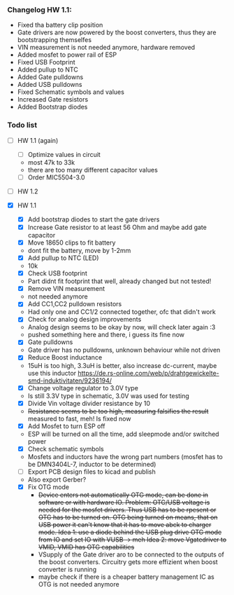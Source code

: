 ### Changelog HW 1.1:

- Fixed tha battery clip position
- Gate drivers are now powered by the boost converters, thus they are bootstrapping themselfes
- VIN measurement is not needed anymore, hardware removed
- Added mosfet to power rail of ESP
- Fixed USB Footprint
- Added pullup to NTC
- Added Gate pulldowns
- Added USB pulldowns
- Fixed Schematic symbols and values
- Increased Gate resistors
- Added Bootstrap diodes



### Todo list

- [ ] HW 1.1 (again)
	- [ ] Optimize values in circuit
	- most 47k to 33k
	- there are too many different capacitor values
	- [ ] Order MIC5504-3.0

- [ ] HW 1.2


- [x] HW 1.1
	- [x] Add bootstrap diodes to start the gate drivers
	- [x] Increase Gate resistor to at least 56 Ohm and maybe add gate capacitor
	- [x] Move 18650 clips to fit battery
	- dont fit the battery, move by 1-2mm
	- [x] Add pullup to NTC (LED)
	- 10k
	- [x] Check USB footprint
	- Part didnt fit footprint that well, already changed but not tested!
	- [x] Remove VIN measurement
	- not needed anymore
	- [x] Add CC1,CC2 pulldown resistors
	- Had only one and CC1/2 connected together, ofc that didn't work
	- [x] Check for analog design improvements
	- Analog design seems to be okay by now, will check later again :3
	- pushed something here and there, i guess its fine now
	- [x] Gate pulldowns
	- Gate driver has no pulldowns, unknown behaviour while not driven
	- [x] Reduce Boost inductance
	- 15uH is too high, 3.3uH is better, also increase dc-current, maybe use this inductor https://de.rs-online.com/web/p/drahtgewickelte-smd-induktivitaten/9236194/
	- [x] Change voltage regulator to 3.0V type
	- Is still 3.3V type in schematic, 3.0V was used for testing
	- [x] Divide Vin voltage divider resistance by 10
	- ~~Resistance seems to be too high, measuring falsifies the result~~ measured to fast, meh! Is fixed now
	- [x] Add Mosfet to turn ESP off
	- ESP will be turned on all the time, add sleepmode and/or switched power 
	- [x] Check schematic symbols
	- Mosfets and inductors have the wrong part numbers (mosfet has to be DMN3404L-7, inductor to be determined)
	- [ ] Export PCB design files to kicad and publish
	- Also export Gerber?
	- [x] Fix OTG mode
		- ~~Device enters not automatically OTG mode, can be done in software or with hardware IO. Problem: OTG/USB voltage is needed for the mosfet drivers. Thus USB has to be rpesent or OTG has 
to be turned on. OTG being turned on means, that on USB power it can't know that it has to move abck to charger mode. Idea 1: use a diode behind the USB plug drive OTG mode from IO and set IO with VUSB 
-> meh Idea 2: move Vgatedriver to VMID, VMID has OTG capabilities~~
		- VSupply of the Gate driver aro to be connected to the outputs of the boost converters. Circuitry gets more effizient when boost converter is running
		- maybe check if there is a cheaper battery management IC as OTG is not needed anymore
